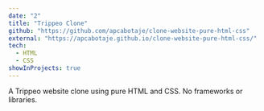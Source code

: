 ```yaml
---
date: "2"
title: "Trippeo Clone"
github: "https://github.com/apcabotaje/clone-website-pure-html-css"
external: "https://apcabotaje.github.io/clone-website-pure-html-css/"
tech:
  - HTML
  - CSS
showInProjects: true
---
```


A Trippeo website clone using pure HTML and CSS. No frameworks or libraries.
